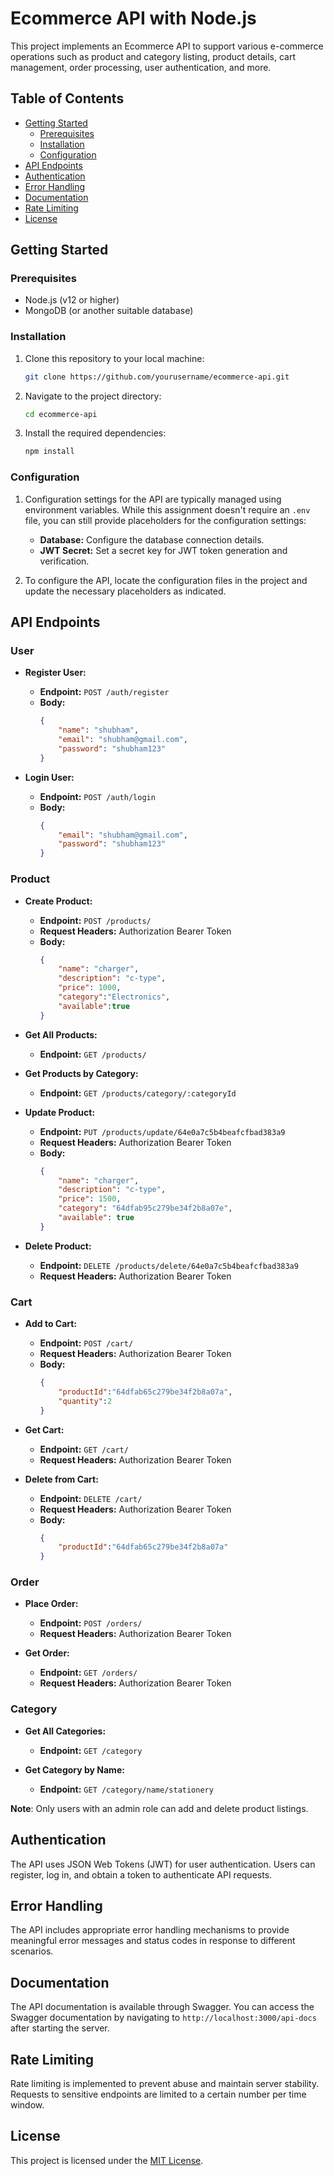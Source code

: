 # Ecommerce API with Node.js

This project implements an Ecommerce API to support various e-commerce operations such as product and category listing, product details, cart management, order processing, user authentication, and more.

## Table of Contents

- [Getting Started](#getting-started)
  - [Prerequisites](#prerequisites)
  - [Installation](#installation)
  - [Configuration](#configuration)
- [API Endpoints](#api-endpoints)
- [Authentication](#authentication)
- [Error Handling](#error-handling)
- [Documentation](#documentation)
- [Rate Limiting](#rate-limiting)
- [License](#license)

## Getting Started

### Prerequisites

- Node.js (v12 or higher)
- MongoDB (or another suitable database)

### Installation

1. Clone this repository to your local machine:

   ```bash
   git clone https://github.com/yourusername/ecommerce-api.git
   ```

2. Navigate to the project directory:

   ```bash
   cd ecommerce-api
   ```

3. Install the required dependencies:

   ```bash
   npm install
   ```

### Configuration

1. Configuration settings for the API are typically managed using environment variables. While this assignment doesn't require an `.env` file, you can still provide placeholders for the configuration settings:

   - **Database:** Configure the database connection details.
   - **JWT Secret:** Set a secret key for JWT token generation and verification.

2. To configure the API, locate the configuration files in the project and update the necessary placeholders as indicated.

## API Endpoints

### User

- **Register User:**
  - **Endpoint:** `POST /auth/register`
  - **Body:**
    ```json
    {
        "name": "shubham",
        "email": "shubham@gmail.com",
        "password": "shubham123"
    }
    ```

- **Login User:**
  - **Endpoint:** `POST /auth/login`
  - **Body:**
    ```json
    {
        "email": "shubham@gmail.com",
        "password": "shubham123"
    }
    ```

### Product

- **Create Product:**
  - **Endpoint:** `POST /products/`
  - **Request Headers:** Authorization Bearer Token
  - **Body:**
    ```json
    {
        "name": "charger",
        "description": "c-type",
        "price": 1000,
        "category":"Electronics",
        "available":true
    }
    ```

- **Get All Products:**
  - **Endpoint:** `GET /products/`

- **Get Products by Category:**
  - **Endpoint:** `GET /products/category/:categoryId`

- **Update Product:**
  - **Endpoint:** `PUT /products/update/64e0a7c5b4beafcfbad383a9`
  - **Request Headers:** Authorization Bearer Token
  - **Body:**
    ```json
    {
        "name": "charger",
        "description": "c-type",
        "price": 1500,
        "category": "64dfab95c279be34f2b8a07e",
        "available": true
    }
    ```

- **Delete Product:**
  - **Endpoint:** `DELETE /products/delete/64e0a7c5b4beafcfbad383a9`
  - **Request Headers:** Authorization Bearer Token

### Cart

- **Add to Cart:**
  - **Endpoint:** `POST /cart/`
  - **Request Headers:** Authorization Bearer Token
  - **Body:**
    ```json
    {
        "productId":"64dfab65c279be34f2b8a07a",
        "quantity":2
    }
    ```

- **Get Cart:**
  - **Endpoint:** `GET /cart/`
  - **Request Headers:** Authorization Bearer Token

- **Delete from Cart:**
  - **Endpoint:** `DELETE /cart/`
  - **Request Headers:** Authorization Bearer Token
  - **Body:**
    ```json
    {
        "productId":"64dfab65c279be34f2b8a07a"
    }
    ```

### Order

- **Place Order:**
  - **Endpoint:** `POST /orders/`
  - **Request Headers:** Authorization Bearer Token

- **Get Order:**
  - **Endpoint:** `GET /orders/`
  - **Request Headers:** Authorization Bearer Token

### Category

- **Get All Categories:**
  - **Endpoint:** `GET /category`

- **Get Category by Name:**
  - **Endpoint:** `GET /category/name/stationery`


**Note**: Only users with an admin role can add and delete product listings.

## Authentication

The API uses JSON Web Tokens (JWT) for user authentication. Users can register, log in, and obtain a token to authenticate API requests.

## Error Handling

The API includes appropriate error handling mechanisms to provide meaningful error messages and status codes in response to different scenarios.

## Documentation

The API documentation is available through Swagger. You can access the Swagger documentation by navigating to `http://localhost:3000/api-docs` after starting the server.

## Rate Limiting

Rate limiting is implemented to prevent abuse and maintain server stability. Requests to sensitive endpoints are limited to a certain number per time window.

## License

This project is licensed under the [MIT License](LICENSE).
